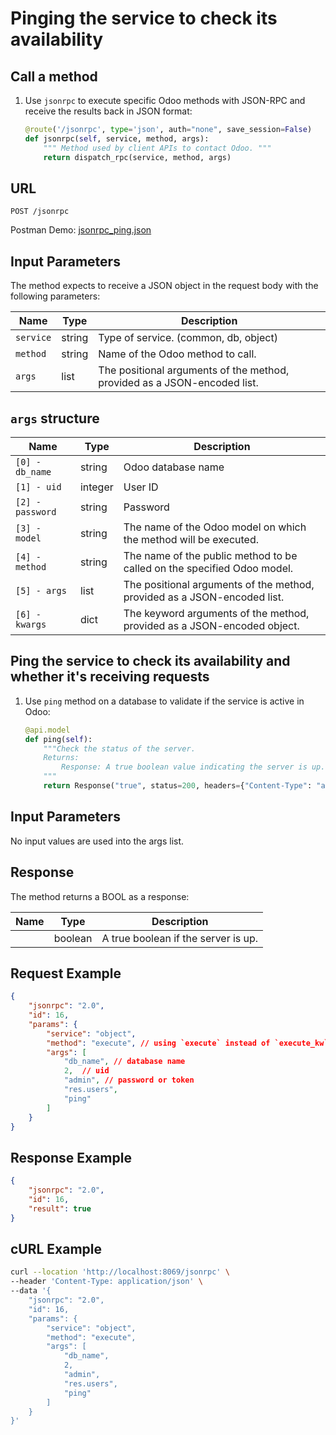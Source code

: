Pinging the service to check its availability
===========================================

Call a method
-------------

1. Use `jsonrpc` to execute specific Odoo methods with JSON-RPC and receive the results back in JSON format:

    ```python
    @route('/jsonrpc', type='json', auth="none", save_session=False)
    def jsonrpc(self, service, method, args):
        """ Method used by client APIs to contact Odoo. """
        return dispatch_rpc(service, method, args)
    ```

## URL

```
POST /jsonrpc
```

Postman Demo: [jsonrpc_ping.json](postman_collection.json)

## Input Parameters

The method expects to receive a JSON object in the request body with the following parameters:

| Name        | Type    | Description                                                                        |
|-------------|---------|------------------------------------------------------------------------------------|
| `service`   | string  | Type of service. (common, db, object)                                              |
| `method`    | string  | Name of the Odoo method to call.                                                   |
| `args`      | list    | The positional arguments of the method, provided as a JSON-encoded list.           |

## `args` structure

| Name                   | Type    | Description                                                                                                  |
|------------------------|---------|-------------------------------------------------------------------------|
| `[0] - db_name`        | string  | Odoo database name                                                      |
| `[1] - uid`            | integer | User ID                                                                 |
| `[2] - password`       | string  | Password                                                                |
| `[3] - model`          | string  | The name of the Odoo model on which the method will be executed.        |
| `[4] - method`         | string  | The name of the public method to be called on the specified Odoo model. |
| `[5] - args`           | list    | The positional arguments of the method, provided as a JSON-encoded list.|
| `[6] - kwargs`         | dict    | The keyword arguments of the method, provided as a JSON-encoded object. |

Ping the service to check its availability and whether it's receiving requests
-------------------------------------

1. Use `ping` method on a database to validate if the service is active in Odoo:

    ```python
    @api.model
    def ping(self):
        """Check the status of the server.
        Returns:
            Response: A true boolean value indicating the server is up.
        """
        return Response("true", status=200, headers={"Content-Type": "application/json"})
    ```

## Input Parameters

No input values are used into the args list.

## Response

The method returns a BOOL as a response:

| Name                  | Type    | Description                                   |
|-----------------------|---------|-----------------------------------------------|
|                       | boolean | A true boolean if the server is up.           |

## Request Example

```json
{
    "jsonrpc": "2.0",
    "id": 16,
    "params": {
        "service": "object",
        "method": "execute", // using `execute` instead of `execute_kw` allows to avoid the empty arg and kwargs
        "args": [
            "db_name", // database name
            2,  // uid
            "admin", // password or token
            "res.users",
            "ping"
        ]
    }
}
```

## Response Example

```json
{
    "jsonrpc": "2.0",
    "id": 16,
    "result": true
}
```

## cURL Example

```bash
curl --location 'http://localhost:8069/jsonrpc' \
--header 'Content-Type: application/json' \
--data '{
    "jsonrpc": "2.0",
    "id": 16,
    "params": {
        "service": "object",
        "method": "execute",
        "args": [
            "db_name",
            2,
            "admin",
            "res.users",
            "ping"
        ]
    }
}'
```
